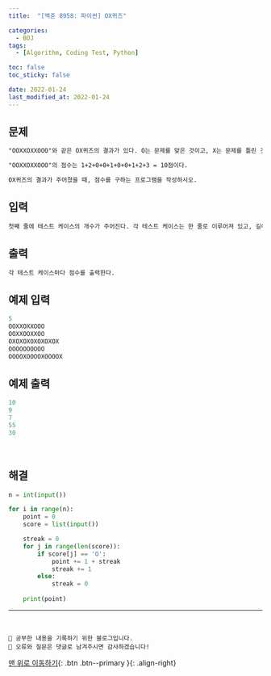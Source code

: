 ```yaml
---
title:  "[백준 8958: 파이썬] OX퀴즈" 

categories:
  - BOJ
tags:
  - [Algorithm, Coding Test, Python]

toc: false
toc_sticky: false

date: 2022-01-24
last_modified_at: 2022-01-24
---
```


## 문제
```html
"OOXXOXXOOO"와 같은 OX퀴즈의 결과가 있다. O는 문제를 맞은 것이고, X는 문제를 틀린 것이다. 문제를 맞은 경우 그 문제의 점수는 그 문제까지 연속된 O의 개수가 된다. 예를 들어, 10번 문제의 점수는 3이 된다.

"OOXXOXXOOO"의 점수는 1+2+0+0+1+0+0+1+2+3 = 10점이다.

OX퀴즈의 결과가 주어졌을 때, 점수를 구하는 프로그램을 작성하시오.
```


## 입력  
```html
첫째 줄에 테스트 케이스의 개수가 주어진다. 각 테스트 케이스는 한 줄로 이루어져 있고, 길이가 0보다 크고 80보다 작은 문자열이 주어진다. 문자열은 O와 X만으로 이루어져 있다.
```

## 출력 
```html 
각 테스트 케이스마다 점수를 출력한다.
```

## 예제 입력  
```python
5
OOXXOXXOOO
OOXXOOXXOO
OXOXOXOXOXOXOX
OOOOOOOOOO
OOOOXOOOOXOOOOX
```

## 예제 출력  
```python
10
9
7
55
30
```

<br>

## 해결

```python
n = int(input())

for i in range(n):
    point = 0
    score = list(input())

    streak = 0
    for j in range(len(score)):
        if score[j] == 'O':
            point += 1 + streak
            streak += 1
        else:
            streak = 0
        
    print(point)
```


***
<br>

    💾 공부한 내용을 기록하기 위한 블로그입니다.
    📄 오류와 질문은 댓글로 남겨주시면 감사하겠습니다!

[맨 위로 이동하기](#){: .btn .btn--primary }{: .align-right}